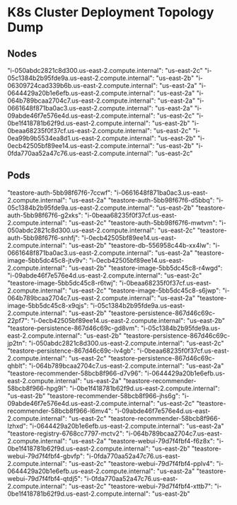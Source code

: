 # K8s Cluster Deployment Topology Dump

## Nodes

"i-050abdc2821c8d300.us-east-2.compute.internal": "us-east-2c"
"i-05c1384b2b95fde9a.us-east-2.compute.internal": "us-east-2b"
"i-06309724cad339b6b.us-east-2.compute.internal": "us-east-2a"
"i-0644429a20b1e6efb.us-east-2.compute.internal": "us-east-2a"
"i-064b789bcaa2704c7.us-east-2.compute.internal": "us-east-2a"
"i-0661648f871ba0ac3.us-east-2.compute.internal": "us-east-2a"
"i-09abde46f7e576e4d.us-east-2.compute.internal": "us-east-2c"
"i-0be1f418781b62f9d.us-east-2.compute.internal": "us-east-2b"
"i-0beaa68235f0f37cf.us-east-2.compute.internal": "us-east-2c"
"i-0ea99b9b5534ea8d1.us-east-2.compute.internal": "us-east-2b"
"i-0ecb42505bf89ee14.us-east-2.compute.internal": "us-east-2b"
"i-0fda770aa52a47c76.us-east-2.compute.internal": "us-east-2c"

## Pods

"teastore-auth-5bb98f67f6-7ccwf": "i-0661648f871ba0ac3.us-east-2.compute.internal": "us-east-2a"
"teastore-auth-5bb98f67f6-d5bbq": "i-05c1384b2b95fde9a.us-east-2.compute.internal": "us-east-2b"
"teastore-auth-5bb98f67f6-g2xks": "i-0beaa68235f0f37cf.us-east-2.compute.internal": "us-east-2c"
"teastore-auth-5bb98f67f6-mwtvm": "i-050abdc2821c8d300.us-east-2.compute.internal": "us-east-2c"
"teastore-auth-5bb98f67f6-snhfj": "i-0ecb42505bf89ee14.us-east-2.compute.internal": "us-east-2b"
"teastore-db-556958c44b-xx4lw": "i-0661648f871ba0ac3.us-east-2.compute.internal": "us-east-2a"
"teastore-image-5bb5dc45c8-jtv9v": "i-0ecb42505bf89ee14.us-east-2.compute.internal": "us-east-2b"
"teastore-image-5bb5dc45c8-r4wgd": "i-09abde46f7e576e4d.us-east-2.compute.internal": "us-east-2c"
"teastore-image-5bb5dc45c8-r6twj": "i-0beaa68235f0f37cf.us-east-2.compute.internal": "us-east-2c"
"teastore-image-5bb5dc45c8-s6jwp": "i-064b789bcaa2704c7.us-east-2.compute.internal": "us-east-2a"
"teastore-image-5bb5dc45c8-x9qjs": "i-05c1384b2b95fde9a.us-east-2.compute.internal": "us-east-2b"
"teastore-persistence-867d46c69c-22pf7": "i-0ecb42505bf89ee14.us-east-2.compute.internal": "us-east-2b"
"teastore-persistence-867d46c69c-gd8vm": "i-05c1384b2b95fde9a.us-east-2.compute.internal": "us-east-2b"
"teastore-persistence-867d46c69c-jp2tn": "i-050abdc2821c8d300.us-east-2.compute.internal": "us-east-2c"
"teastore-persistence-867d46c69c-lv4gb": "i-0beaa68235f0f37cf.us-east-2.compute.internal": "us-east-2c"
"teastore-persistence-867d46c69c-qhblt": "i-064b789bcaa2704c7.us-east-2.compute.internal": "us-east-2a"
"teastore-recommender-58bcb8f966-d7v96": "i-0644429a20b1e6efb.us-east-2.compute.internal": "us-east-2a"
"teastore-recommender-58bcb8f966-hpg9l": "i-0be1f418781b62f9d.us-east-2.compute.internal": "us-east-2b"
"teastore-recommender-58bcb8f966-jhs6g": "i-09abde46f7e576e4d.us-east-2.compute.internal": "us-east-2c"
"teastore-recommender-58bcb8f966-l6mv4": "i-09abde46f7e576e4d.us-east-2.compute.internal": "us-east-2c"
"teastore-recommender-58bcb8f966-lzhxd": "i-0644429a20b1e6efb.us-east-2.compute.internal": "us-east-2a"
"teastore-registry-6768cc7797-mctv2": "i-064b789bcaa2704c7.us-east-2.compute.internal": "us-east-2a"
"teastore-webui-79d7f4fbf4-f6z8x": "i-0be1f418781b62f9d.us-east-2.compute.internal": "us-east-2b"
"teastore-webui-79d7f4fbf4-gbvfp": "i-0fda770aa52a47c76.us-east-2.compute.internal": "us-east-2c"
"teastore-webui-79d7f4fbf4-pplv4": "i-0644429a20b1e6efb.us-east-2.compute.internal": "us-east-2a"
"teastore-webui-79d7f4fbf4-qtdj5": "i-0fda770aa52a47c76.us-east-2.compute.internal": "us-east-2c"
"teastore-webui-79d7f4fbf4-xttb7": "i-0be1f418781b62f9d.us-east-2.compute.internal": "us-east-2b"
